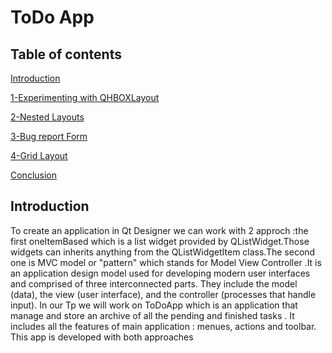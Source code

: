  **<h1  >ToDo App</h1>**





**<h2>Table of contents</h2>**

   [Introduction](#Introduction)
   
   [1-Experimenting with QHBOXLayout](#1-Experimenting-with-QHBOXLayout)
   
   [2-Nested Layouts](#2-Nested-Layouts)
    
   [3-Bug report Form](#3-Bug-report-Form)
   
   [4-Grid Layout](#4-Grid-Layout)
   
   [Conclusion](#Conclusion)
   

**<h2>Introduction</h2>**
 To create an application in Qt Designer we can work with 2 approch :the first oneItemBased which is a list widget provided by QListWidget.Those widgets can inherits anything  from the QListWidgetItem class.The second one  is MVC model or "pattern" which stands for Model View Controller  .It is an application design model used for developing modern user interfaces and  comprised of three interconnected parts. They include the model (data), the view (user interface), and the controller (processes that handle input).
 In our Tp we will work on ToDoApp which is an  application that  manage  and store an archive of all the pending and finished tasks . It includes all the features of main application : menues, actions and toolbar. This app is developed with both approaches


